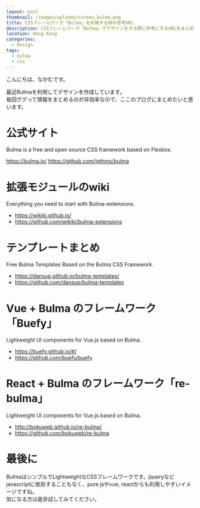 ```yaml
---
layout: post
thumbnail: /images/uploads/screen_bulma.png
title: CSSフレームワーク「Bulma」を利用する時の参考URL
description: CSSフレームワーク「Bulma」でデザインをする際に参考にするURLをまとめました。
location: Hong Kong
categories:
  - Design
tags:
  - bulma
  - css
---
```

こんにちは、なかむです。

最近Bulmaを利用してデザインを作成しています。  
毎回ググって情報をまとめるのが非効率なので、ここのブログにまとめたいと思います。

# 公式サイト
Bulma is a free and open source CSS framework based on Flexbox.  

<https://bulma.io/>
<https://github.com/jgthms/bulma>



# 拡張モジュールのwiki
Everything you need to start with Bulma-extensions.

* <https://wikiki.github.io/>
* <https://github.com/wikiki/bulma-extensions>



# テンプレートまとめ
Free Bulma Templates
Based on the Bulma CSS Framework.

* <https://dansup.github.io/bulma-templates/>
* <https://github.com/dansup/bulma-templates>



# Vue + Bulma のフレームワーク「Buefy」
Lightweight UI components for Vue.js based on Bulma.

* <https://buefy.github.io/#/>  
* <https://github.com/buefy/buefy>


# React + Bulma のフレームワーク「re-bulma」
Lightweight UI components for Vue.js based on Bulma.

* <http://bokuweb.github.io/re-bulma/>  
* <https://github.com/bokuweb/re-bulma>


# 最後に
BulmaはシンプルでLightweightなCSSフレームワークです。jqueryなどjavascriptに依存することもなく、pure jsやvue, reactからも利用しやすいイメージですね。  
気になる方は是非試してみてください。
